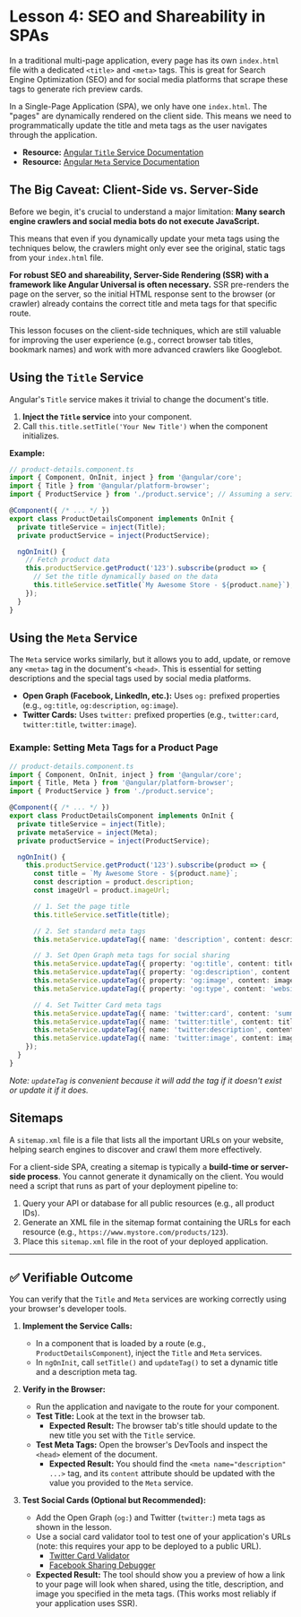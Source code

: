 # Lesson 4: SEO and Shareability in SPAs

In a traditional multi-page application, every page has its own `index.html` file with a dedicated `<title>` and `<meta>` tags. This is great for Search Engine Optimization (SEO) and for social media platforms that scrape these tags to generate rich preview cards.

In a Single-Page Application (SPA), we only have one `index.html`. The "pages" are dynamically rendered on the client side. This means we need to programmatically update the title and meta tags as the user navigates through the application.

- **Resource:** [Angular `Title` Service Documentation](https://angular.io/api/platform-browser/Title)
- **Resource:** [Angular `Meta` Service Documentation](https://angular.io/api/platform-browser/Meta)

## The Big Caveat: Client-Side vs. Server-Side

Before we begin, it's crucial to understand a major limitation: **Many search engine crawlers and social media bots do not execute JavaScript.**

This means that even if you dynamically update your meta tags using the techniques below, the crawlers might only ever see the original, static tags from your `index.html` file.

**For robust SEO and shareability, Server-Side Rendering (SSR) with a framework like Angular Universal is often necessary.** SSR pre-renders the page on the server, so the initial HTML response sent to the browser (or crawler) already contains the correct title and meta tags for that specific route.

This lesson focuses on the client-side techniques, which are still valuable for improving the user experience (e.g., correct browser tab titles, bookmark names) and work with more advanced crawlers like Googlebot.

## Using the `Title` Service

Angular's `Title` service makes it trivial to change the document's title.

1.  **Inject the `Title` service** into your component.
2.  Call `this.title.setTitle('Your New Title')` when the component initializes.

**Example:**
```typescript
// product-details.component.ts
import { Component, OnInit, inject } from '@angular/core';
import { Title } from '@angular/platform-browser';
import { ProductService } from './product.service'; // Assuming a service to get product data

@Component({ /* ... */ })
export class ProductDetailsComponent implements OnInit {
  private titleService = inject(Title);
  private productService = inject(ProductService);

  ngOnInit() {
    // Fetch product data
    this.productService.getProduct('123').subscribe(product => {
      // Set the title dynamically based on the data
      this.titleService.setTitle(`My Awesome Store - ${product.name}`);
    });
  }
}
```

## Using the `Meta` Service

The `Meta` service works similarly, but it allows you to add, update, or remove any `<meta>` tag in the document's `<head>`. This is essential for setting descriptions and the special tags used by social media platforms.

-   **Open Graph (Facebook, LinkedIn, etc.):** Uses `og:` prefixed properties (e.g., `og:title`, `og:description`, `og:image`).
-   **Twitter Cards:** Uses `twitter:` prefixed properties (e.g., `twitter:card`, `twitter:title`, `twitter:image`).

### Example: Setting Meta Tags for a Product Page

```typescript
// product-details.component.ts
import { Component, OnInit, inject } from '@angular/core';
import { Title, Meta } from '@angular/platform-browser';
import { ProductService } from './product.service';

@Component({ /* ... */ })
export class ProductDetailsComponent implements OnInit {
  private titleService = inject(Title);
  private metaService = inject(Meta);
  private productService = inject(ProductService);

  ngOnInit() {
    this.productService.getProduct('123').subscribe(product => {
      const title = `My Awesome Store - ${product.name}`;
      const description = product.description;
      const imageUrl = product.imageUrl;

      // 1. Set the page title
      this.titleService.setTitle(title);

      // 2. Set standard meta tags
      this.metaService.updateTag({ name: 'description', content: description });

      // 3. Set Open Graph meta tags for social sharing
      this.metaService.updateTag({ property: 'og:title', content: title });
      this.metaService.updateTag({ property: 'og:description', content: description });
      this.metaService.updateTag({ property: 'og:image', content: imageUrl });
      this.metaService.updateTag({ property: 'og:type', content: 'website' });

      // 4. Set Twitter Card meta tags
      this.metaService.updateTag({ name: 'twitter:card', content: 'summary_large_image' });
      this.metaService.updateTag({ name: 'twitter:title', content: title });
      this.metaService.updateTag({ name: 'twitter:description', content: description });
      this.metaService.updateTag({ name: 'twitter:image', content: imageUrl });
    });
  }
}
```
*Note: `updateTag` is convenient because it will add the tag if it doesn't exist or update it if it does.*

## Sitemaps

A `sitemap.xml` file is a file that lists all the important URLs on your website, helping search engines to discover and crawl them more effectively.

For a client-side SPA, creating a sitemap is typically a **build-time or server-side process**. You cannot generate it dynamically on the client. You would need a script that runs as part of your deployment pipeline to:
1.  Query your API or database for all public resources (e.g., all product IDs).
2.  Generate an XML file in the sitemap format containing the URLs for each resource (e.g., `https://www.mystore.com/products/123`).
3.  Place this `sitemap.xml` file in the root of your deployed application.

---

## ✅ Verifiable Outcome

You can verify that the `Title` and `Meta` services are working correctly using your browser's developer tools.

1.  **Implement the Service Calls:**
    -   In a component that is loaded by a route (e.g., `ProductDetailsComponent`), inject the `Title` and `Meta` services.
    -   In `ngOnInit`, call `setTitle()` and `updateTag()` to set a dynamic title and a description meta tag.

2.  **Verify in the Browser:**
    -   Run the application and navigate to the route for your component.
    -   **Test Title:** Look at the text in the browser tab.
        -   **Expected Result:** The browser tab's title should update to the new title you set with the `Title` service.
    -   **Test Meta Tags:** Open the browser's DevTools and inspect the `<head>` element of the document.
        -   **Expected Result:** You should find the `<meta name="description" ...>` tag, and its `content` attribute should be updated with the value you provided to the `Meta` service.

3.  **Test Social Cards (Optional but Recommended):**
    -   Add the Open Graph (`og:`) and Twitter (`twitter:`) meta tags as shown in the lesson.
    -   Use a social card validator tool to test one of your application's URLs (note: this requires your app to be deployed to a public URL).
        -   [Twitter Card Validator](https://cards-dev.twitter.com/validator)
        -   [Facebook Sharing Debugger](https://developers.facebook.com/tools/debug/)
    -   **Expected Result:** The tool should show you a preview of how a link to your page will look when shared, using the title, description, and image you specified in the meta tags. (This works most reliably if your application uses SSR).